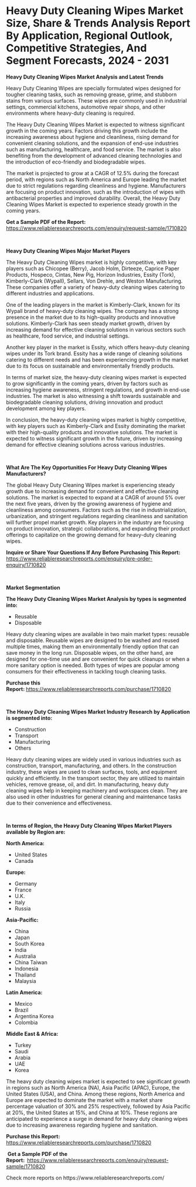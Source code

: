<p><h1>Heavy Duty Cleaning Wipes Market Size, Share & Trends Analysis Report By Application, Regional Outlook, Competitive Strategies, And Segment Forecasts, 2024 - 2031</h1></p><p><strong>Heavy Duty Cleaning Wipes Market Analysis and Latest Trends</strong></p>
<p><p>Heavy Duty Cleaning Wipes are specially formulated wipes designed for tougher cleaning tasks, such as removing grease, grime, and stubborn stains from various surfaces. These wipes are commonly used in industrial settings, commercial kitchens, automotive repair shops, and other environments where heavy-duty cleaning is required.</p><p>The Heavy Duty Cleaning Wipes Market is expected to witness significant growth in the coming years. Factors driving this growth include the increasing awareness about hygiene and cleanliness, rising demand for convenient cleaning solutions, and the expansion of end-use industries such as manufacturing, healthcare, and food service. The market is also benefiting from the development of advanced cleaning technologies and the introduction of eco-friendly and biodegradable wipes.</p><p>The market is projected to grow at a CAGR of 12.5% during the forecast period, with regions such as North America and Europe leading the market due to strict regulations regarding cleanliness and hygiene. Manufacturers are focusing on product innovation, such as the introduction of wipes with antibacterial properties and improved durability. Overall, the Heavy Duty Cleaning Wipes Market is expected to experience steady growth in the coming years.</p></p>
<p><strong>Get a Sample PDF of the Report:&nbsp;</strong> <a href="https://www.reliableresearchreports.com/enquiry/request-sample/1710820">https://www.reliableresearchreports.com/enquiry/request-sample/1710820</a></p>
<p>&nbsp;</p>
<p><strong>Heavy Duty Cleaning Wipes Major Market Players</strong></p>
<p><p>The Heavy Duty Cleaning Wipes market is highly competitive, with key players such as Chicopee (Berry), Jacob Holm, Dirteeze, Caprice Paper Products, Hospeco, Cintas, New Pig, Horizon Industries, Essity (Tork), Kimberly-Clark (Wypall), Sellars, Von Drehle, and Weston Manufacturing. These companies offer a variety of heavy-duty cleaning wipes catering to different industries and applications.</p><p>One of the leading players in the market is Kimberly-Clark, known for its Wypall brand of heavy-duty cleaning wipes. The company has a strong presence in the market due to its high-quality products and innovative solutions. Kimberly-Clark has seen steady market growth, driven by increasing demand for effective cleaning solutions in various sectors such as healthcare, food service, and industrial settings.</p><p>Another key player in the market is Essity, which offers heavy-duty cleaning wipes under its Tork brand. Essity has a wide range of cleaning solutions catering to different needs and has been experiencing growth in the market due to its focus on sustainable and environmentally friendly products.</p><p>In terms of market size, the heavy-duty cleaning wipes market is expected to grow significantly in the coming years, driven by factors such as increasing hygiene awareness, stringent regulations, and growth in end-use industries. The market is also witnessing a shift towards sustainable and biodegradable cleaning solutions, driving innovation and product development among key players.</p><p>In conclusion, the heavy-duty cleaning wipes market is highly competitive, with key players such as Kimberly-Clark and Essity dominating the market with their high-quality products and innovative solutions. The market is expected to witness significant growth in the future, driven by increasing demand for effective cleaning solutions across various industries.</p></p>
<p>&nbsp;</p>
<p><strong>What Are The Key Opportunities For Heavy Duty Cleaning Wipes Manufacturers?</strong></p>
<p><p>The global Heavy Duty Cleaning Wipes market is experiencing steady growth due to increasing demand for convenient and effective cleaning solutions. The market is expected to expand at a CAGR of around 5% over the next five years, driven by the growing awareness of hygiene and cleanliness among consumers. Factors such as the rise in industrialization, urbanization, and stringent regulations regarding cleanliness and sanitation will further propel market growth. Key players in the industry are focusing on product innovation, strategic collaborations, and expanding their product offerings to capitalize on the growing demand for heavy-duty cleaning wipes.</p></p>
<p><strong>Inquire or Share Your Questions If Any Before Purchasing This Report:</strong> <a href="https://www.reliableresearchreports.com/enquiry/pre-order-enquiry/1710820">https://www.reliableresearchreports.com/enquiry/pre-order-enquiry/1710820</a></p>
<p>&nbsp;</p>
<p><strong>Market Segmentation</strong></p>
<p><strong>The Heavy Duty Cleaning Wipes Market Analysis by types is segmented into:</strong></p>
<p><ul><li>Reusable</li><li>Disposable</li></ul></p>
<p><p>Heavy duty cleaning wipes are available in two main market types: reusable and disposable. Reusable wipes are designed to be washed and reused multiple times, making them an environmentally friendly option that can save money in the long run. Disposable wipes, on the other hand, are designed for one-time use and are convenient for quick cleanups or when a more sanitary option is needed. Both types of wipes are popular among consumers for their effectiveness in tackling tough cleaning tasks.</p></p>
<p><strong>Purchase this Report:&nbsp;</strong><a href="https://www.reliableresearchreports.com/purchase/1710820">https://www.reliableresearchreports.com/purchase/1710820</a></p>
<p>&nbsp;</p>
<p><strong>The Heavy Duty Cleaning Wipes Market Industry Research by Application is segmented into:</strong></p>
<p><ul><li>Construction</li><li>Transport</li><li>Manufacturing</li><li>Others</li></ul></p>
<p><p>Heavy duty cleaning wipes are widely used in various industries such as construction, transport, manufacturing, and others. In the construction industry, these wipes are used to clean surfaces, tools, and equipment quickly and efficiently. In the transport sector, they are utilized to maintain vehicles, remove grease, oil, and dirt. In manufacturing, heavy duty cleaning wipes help in keeping machinery and workspaces clean. They are also used in other industries for general cleaning and maintenance tasks due to their convenience and effectiveness.</p></p>
<p>&nbsp;</p>
<p><strong>In terms of Region, the Heavy Duty Cleaning Wipes Market Players available by Region are:</strong></p>
<p>
    <p> <strong> North America: </strong>
        <ul>
            <li>United States</li>
            <li>Canada</li>
        </ul>
        </p> 
    <p> <strong> Europe: </strong>
        <ul>
            <li>Germany</li>
            <li>France</li>
            <li>U.K.</li>
            <li>Italy</li>
            <li>Russia</li>
        </ul>
        </p> 
    <p> <strong> Asia-Pacific: </strong>
        <ul>
            <li>China</li>
            <li>Japan</li>
            <li>South Korea</li>
            <li>India</li>
            <li>Australia</li>
            <li>China Taiwan</li>
            <li>Indonesia</li>
            <li>Thailand</li>
            <li>Malaysia</li>
        </ul>
        </p> 
    <p> <strong> Latin America: </strong>
        <ul>
            <li>Mexico</li>
            <li>Brazil</li>
            <li>Argentina Korea</li>
            <li>Colombia</li>
        </ul>
        </p> 
    <p> <strong> Middle East & Africa: </strong>
        <ul>
            <li>Turkey</li>
            <li>Saudi</li>
            <li>Arabia</li>
            <li>UAE</li>
            <li>Korea</li>
        </ul>
    </p>
    </p>
<p><p>The heavy duty cleaning wipes market is expected to see significant growth in regions such as North America (NA), Asia Pacific (APAC), Europe, the United States (USA), and China. Among these regions, North America and Europe are expected to dominate the market with a market share percentage valuation of 30% and 25% respectively, followed by Asia Pacific at 20%, the United States at 15%, and China at 10%. These regions are anticipated to experience a surge in demand for heavy duty cleaning wipes due to increasing awareness regarding hygiene and sanitation.</p></p>
<p><strong>Purchase this Report: </strong><a href="https://www.reliableresearchreports.com/purchase/1710820">https://www.reliableresearchreports.com/purchase/1710820</a></p>
<p>&nbsp;<strong>Get a Sample PDF of the Report:&nbsp;&nbsp;</strong><a href="https://www.reliableresearchreports.com/enquiry/request-sample/1710820">https://www.reliableresearchreports.com/enquiry/request-sample/1710820</a></p>
<p><strong></strong></p>
<p>Check more reports on https://www.reliableresearchreports.com/</p>